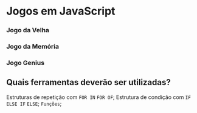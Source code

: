 # Jogos em JavaScript
### Jogo da Velha
### Jogo da Memória
### Jogo Genius

## Quais ferramentas deverão ser utilizadas?

Estruturas de repetição com `FOR IN` `FOR OF`;
Estrutura de condição com `IF` `ELSE IF` `ELSE`;
`Funções`;
